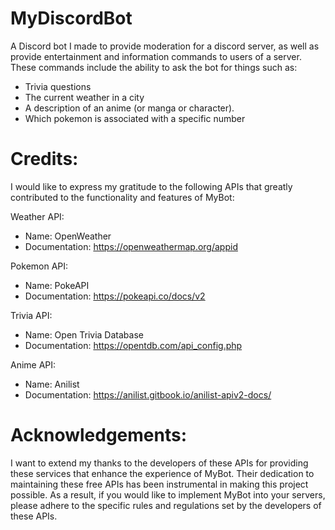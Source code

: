 # MyDiscordBot
A Discord bot I made to provide moderation for a discord server, as well as provide entertainment and information commands to users of a server. These commands include the ability to ask the bot for things such as:

  - Trivia questions
  - The current weather in a city
  - A description of an anime (or manga or character).
  - Which pokemon is associated with a specific number
 
# Credits: 

I would like to express my gratitude to the following APIs that greatly contributed to the functionality and features of MyBot:

Weather API:
  * Name: OpenWeather
  * Documentation: https://openweathermap.org/appid

Pokemon API:
  * Name: PokeAPI
  * Documentation: https://pokeapi.co/docs/v2

Trivia API:
  * Name: Open Trivia Database
  * Documentation: https://opentdb.com/api_config.php

Anime API:
  * Name: Anilist
  * Documentation: https://anilist.gitbook.io/anilist-apiv2-docs/

# Acknowledgements:

I want to extend my thanks to the developers of these APIs for providing these services that enhance the experience of MyBot. Their dedication to maintaining these free APIs has been instrumental in making this project possible. As a result, if you would like to implement MyBot into your servers, please adhere to the specific rules and regulations set by the developers of these APIs.



